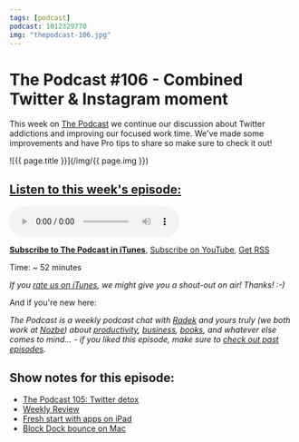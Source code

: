 ```yaml
---
tags: [podcast]
podcast: 1012329770
img: "thepodcast-106.jpg"
---
```


# The Podcast #106 - Combined Twitter & Instagram moment

This week on [The Podcast][p] we continue our discussion about Twitter addictions and improving our focused work time. We've made some improvements and have Pro tips to share so make sure to check it out!

<!--More-->

![{{ page.title }}](/img/{{ page.img }})

## [Listen to this week's episode:][e]

<audio controls>
<source src="https://files.nozbe.com/podcast/106.mp3" type="audio/mpeg">
</audio>

**[Subscribe to The Podcast in iTunes][i]**, [Subscribe on YouTube][y], [Get RSS][rss]

Time: ~ 52 minutes

*If you [rate us on iTunes][i], we might give you a shout-out on air! Thanks! :-)*

And if you're new here:

*The Podcast is a weekly podcast chat with [Radek][r] and yours truly (we both work at [Nozbe][n]) about [productivity](/productivity), [business](/business), [books](/books), and whatever else comes to mind… - if you liked this episode, make sure to [check out past episodes](/podcast).*

## Show notes for this episode:

  * [The Podcast 105: Twitter detox](http://thepodcast.fm/105)
  * [Weekly Review](http://thepodcast.fm/episodes/27)
  * [Fresh start with apps on iPad](https://sliwinski.com/newipad/)
  * [Block Dock bounce on Mac](http://www.macworld.com/article/1138403/os-x/dockbounce.html)

[y]: https://michael.gratis/thepodcastyt
[rss]: http://thepodcast.fm/episodes?format=RSS
[e]: http://thepodcast.fm/episodes/106

[p]: https://michael.gratis/thepodcastfm
[n]: https://nozbe.com/?a=mike
[r]: https://michael.gratis/radex
[i]: https://michael.gratis/thepodcast
[o]: https://michael.gratis/ipadonly

[pm]: http://productivemag.com/